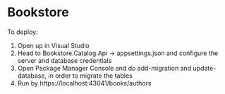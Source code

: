 # Bookstore

To deploy:

1. Open up in Visual Studio
2. Head to Bookstore.Catalog.Api -> appsettings.json and configure the server and database credentials
3. Open Package Manager Console and do add-migration and update-database, in order to migrate the tables
4. Run by https://localhost:43041/books/authors
